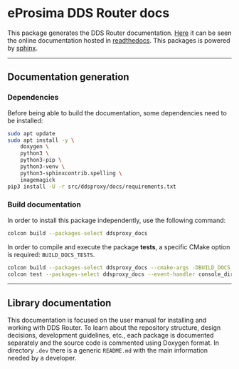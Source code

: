 # eProsima DDS Router docs

This package generates the DDS Router documentation.
[Here](https://eprosima-dds-router.readthedocs.io/en/latest/) it can be seen the online documentation hosted in
[readthedocs](https://readthedocs.org/).
This packages is powered by [sphinx](https://www.sphinx-doc.org/en/master/).

---

## Documentation generation

### Dependencies

Before being able to build the documentation, some dependencies need to be installed:

```bash
sudo apt update
sudo apt install -y \
    doxygen \
    python3 \
    python3-pip \
    python3-venv \
    python3-sphinxcontrib.spelling \
    imagemagick
pip3 install -U -r src/ddsproxy/docs/requirements.txt
```

### Build documentation

In order to install this package independently, use the following command:

```bash
colcon build --packages-select ddsproxy_docs
```

In order to compile and execute the package **tests**, a specific CMake option is required: `BUILD_DOCS_TESTS`.

```bash
colcon build --packages-select ddsproxy_docs --cmake-args -DBUILD_DOCS_TESTS=ON
colcon test --packages-select ddsproxy_docs --event-handler console_direct+
```

---

## Library documentation

This documentation is focused on the user manual for installing and working with DDS Router.
To learn about the repository structure, design decisions, development guidelines, etc.,
each package is documented separately and the source code is commented using Doxygen format.
In directory `.dev` there is a generic `README.md` with the main information needed by a developer.
